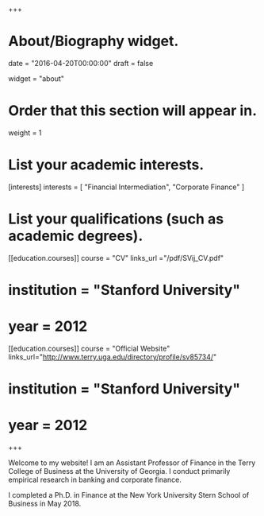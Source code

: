 +++
# About/Biography widget.

date = "2016-04-20T00:00:00"
draft = false

widget = "about"

# Order that this section will appear in.
weight = 1

# List your academic interests.
[interests]
  interests = [
    "Financial Intermediation",
    "Corporate Finance"
  ]

# List your qualifications (such as academic degrees).
[[education.courses]]
 course = "CV"
 links_url ="/pdf/SVij_CV.pdf"
# institution = "Stanford University"
# year = 2012

[[education.courses]]
 course = "Official Website"
 links_url="http://www.terry.uga.edu/directory/profile/sv85734/"
# institution = "Stanford University"
# year = 2012

 
+++


Welcome to my website! I am an Assistant Professor of Finance in the Terry College of Business at the University of Georgia. I conduct primarily empirical research in banking and corporate finance. 

I completed a Ph.D. in Finance at the New York University Stern School of Business in May 2018.

<!-- I'll be joining the [Department of Finance](http://www.terry.uga.edu/academics/offices/finance) in the [Terry College of Business]
(http://www.terry.uga.edu/) at the [University of Georgia](http://www.uga.edu/) as an Assistant Professor in August 2018.
 -->